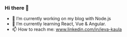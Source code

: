 ### Hi there 👋


- 🔭 I’m currently working on my blog with Node.js
- 🌱 I’m currently learning React, Vue & Angular.
- 📫 How to reach me: www.linkedin.com/in/ieva-kaula

